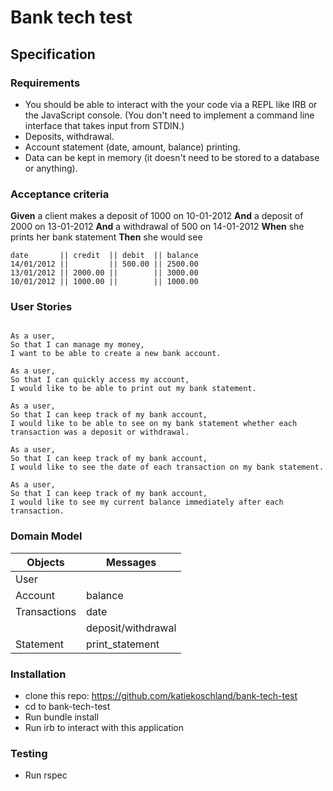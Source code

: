 # Bank tech test

## Specification

### Requirements

* You should be able to interact with the your code via a REPL like IRB or the JavaScript console.  (You don't need to implement a command line interface that takes input from STDIN.)
* Deposits, withdrawal.
* Account statement (date, amount, balance) printing.
* Data can be kept in memory (it doesn't need to be stored to a database or anything).

### Acceptance criteria

**Given** a client makes a deposit of 1000 on 10-01-2012
**And** a deposit of 2000 on 13-01-2012
**And** a withdrawal of 500 on 14-01-2012
**When** she prints her bank statement
**Then** she would see

```
date       || credit  || debit  || balance
14/01/2012 ||         || 500.00 || 2500.00
13/01/2012 || 2000.00 ||        || 3000.00
10/01/2012 || 1000.00 ||        || 1000.00
```

### User Stories
```

As a user,
So that I can manage my money,
I want to be able to create a new bank account.

As a user,
So that I can quickly access my account,
I would like to be able to print out my bank statement.

As a user,
So that I can keep track of my bank account,
I would like to be able to see on my bank statement whether each transaction was a deposit or withdrawal.

As a user,
So that I can keep track of my bank account,
I would like to see the date of each transaction on my bank statement.

As a user,
So that I can keep track of my bank account,
I would like to see my current balance immediately after each transaction.

```

### Domain Model

| Objects       | Messages          |
| ------------- | --------------    |
| User          |                   |
| Account       | balance           |
| Transactions  | date              |
|               | deposit/withdrawal|
| Statement     | print_statement   |

### Installation


* clone this repo: https://github.com/katiekoschland/bank-tech-test
* cd to bank-tech-test
* Run bundle install
* Run irb to interact with this application

### Testing

* Run rspec
